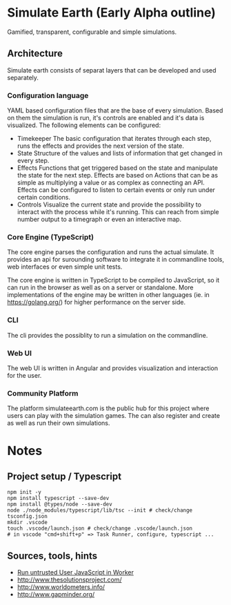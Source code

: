 # Simulate Earth (Early Alpha outline)

Gamified, transparent, configurable and simple simulations.

## Architecture

Simulate earth consists of separat layers that can be developed and used separately.

### Configuration language

YAML based configuration files that are the base of every simulation. Based on them the simulation is run, it's controls are enabled and it's data is visualized. The following elements can be configured:

* Timekeeper
The basic configuration that iterates through each step, runs the effects and provides the next version of the state.
* State
Structure of the values and lists of information that get changed in every step.
* Effects
Functions that get triggered based on the state and manipulate the state for the next step. Effects are based on Actions that can be as simple as multiplying a value or as complex as connecting an API. Effects can be configured to listen to certain events or only run under certain conditions.
* Controls
Visualize the current state and provide the possibility to interact with the process while it's running. This can reach from simple number output to a timegraph or even an interactive map.

### Core Engine (TypeScript)

The core engine parses the configuration and runs the actual simulate. It provides an api for surounding software to integrate it in commandline tools, web interfaces or even simple unit tests.

The core engine is written in TypeScript to be compiled to JavaScript, so it can run in the browser as well as on a server or standalone. More implementations of the engine may be written in other languages (ie. in https://golang.org/) for higher performance on the server side.

### CLI

The cli provides the possiblity to run a simulation on the commandline.

### Web UI

The web UI is written in Angular and provides visualization and interaction for the user.

### Community Platform

The platform simulateearth.com is the public hub for this project where users can play with the simulation games. The can also register and create as well as run their own simulations. 

# Notes

## Project setup / Typescript

```
npm init -y
npm install typescript --save-dev
npm install @types/node --save-dev
node ./node_modules/typescript/lib/tsc --init # check/change tsconfig.json
mkdir .vscode
touch .vscode/launch.json # check/change .vscode/launch.json
# in vscode "cmd+shift+p" => Task Runner, configure, typescript ...
```

## Sources, tools, hints
* [Run untrusted User JavaScript in Worker](https://www.softfluent.com/blog/dev/Executing-untrusted-JavaScript-code-in-a-browser)
* http://www.thesolutionsproject.com/
* http://www.worldometers.info/
* http://www.gapminder.org/
